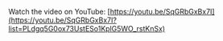 Watch the video on YouTube: [https://youtu.be/SqGRbGxBx7I](https://youtu.be/SqGRbGxBx7I?list=PLdgq5G0ox73UstESo1KplG5WO_rstKnSx)